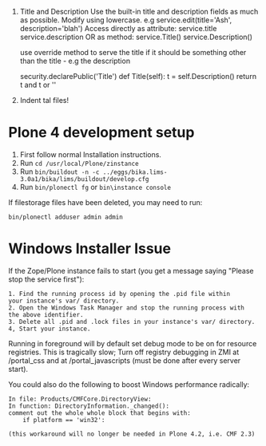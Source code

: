 1.  Title and Description
    Use the built-in title and description fields as much as possible. 
    Modify using lowercase. e.g service.edit(title='Ash', description='blah')
    Access directly as attribute: service.title     service.description
    OR as method:                 service.Title()   service.Description()
    
    use override method to serve the title if it should be something other than
    the title - e.g the description

    security.declarePublic('Title')
    def Title(self):
        t = self.Description()
        return t and t or ''

2.  Indent tal files!

Plone 4 development setup
=========================

1. First follow normal Installation instructions.
2. Run ```cd /usr/local/Plone/zinstance```
3. Run ```bin/buildout -n -c ../eggs/bika.lims-3.0a1/bika/lims/buildout/develop.cfg```
4. Run ```bin/plonectl fg``` or ```bin\instance console```


If filestorage files have been deleted, you may need to run:

    bin/plonectl adduser admin admin

Windows Installer Issue
=======================

If the Zope/Plone instance fails to start (you get a message
saying "Please stop the service first"):

    1. Find the running process id by opening the .pid file within 
    your instance's var/ directory.
    2. Open the Windows Task Manager and stop the running process with
    the above identifier.
    3. Delete all .pid and .lock files in your instance's var/ directory.
    4, Start your instance.

Running in foreground will by default set debug mode to be on for
resource registries.  This is tragically slow; Turn off registry
debugging in ZMI at /portal_css  and at /portal_javascripts (must 
be done after every server start).

You could also do the following to boost Windows performance radically:

    In file: Products/CMFCore.DirectoryView:
    In function: DirectoryInformation._changed():
    comment out the whole whole block that begins with:
        if platform == 'win32':

    (this workaround will no longer be needed in Plone 4.2, i.e. CMF 2.3)

